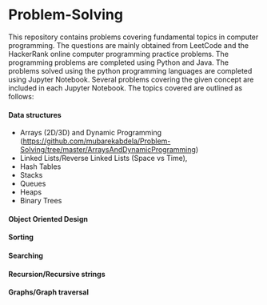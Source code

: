 # Problem-Solving
This repository contains problems covering fundamental topics in computer programming. The questions are mainly obtained from LeetCode and the HackerRank online computer programming practice problems. 
The programming problems are completed using Python and Java. The problems solved using the python programming languages are completed using Jupyter Notebook. Several problems covering the given concept are included in each Jupyter Notebook. The topics covered are outlined as follows:


#### Data structures 
  - Arrays (2D/3D) and Dynamic Programming (https://github.com/mubarekabdela/Problem-Solving/tree/master/ArraysAndDynamicProgramming)
  - Linked Lists/Reverse Linked Lists (Space vs Time), 
  - Hash Tables
  - Stacks
  - Queues
  - Heaps
  - Binary Trees
#### Object Oriented Design
#### Sorting
#### Searching
#### Recursion/Recursive strings
#### Graphs/Graph traversal
